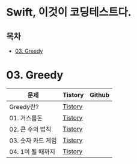 # Swift, 이것이 코딩테스트다.

## 목차
- [03. Greedy](#03.%20Greedy)


# 03. Greedy


|문제|Tistory|Github|
|---|---|---|
|Greedy란?|[Tistory](https://zest1923.tistory.com/113)||
|01. 거스름돈|[Tistory](https://zest1923.tistory.com/114)||
|02. 큰 수의 법칙|[Tistory](https://zest1923.tistory.com/115)||
|03. 숫자 카드 게임|[Tistory](https://zest1923.tistory.com/116)||
|04. 1이 될 때까지|[Tistory](https://zest1923.tistory.com/117)||
